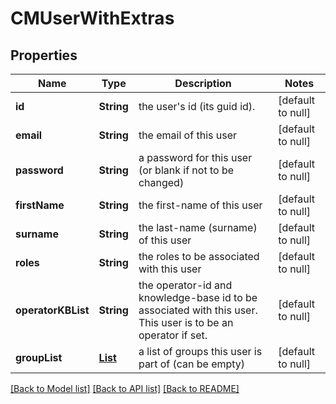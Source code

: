 # CMUserWithExtras
## Properties

| Name | Type | Description | Notes |
|------------ | ------------- | ------------- | -------------|
| **id** | **String** | the user&#39;s id (its guid id). | [default to null] |
| **email** | **String** | the email of this user | [default to null] |
| **password** | **String** | a password for this user (or blank if not to be changed) | [default to null] |
| **firstName** | **String** | the first-name of this user | [default to null] |
| **surname** | **String** | the last-name (surname) of this user | [default to null] |
| **roles** | **String** | the roles to be associated with this user | [default to null] |
| **operatorKBList** | **String** | the operator-id and knowledge-base id to be associated with this user.  This user is to be an operator if set. | [default to null] |
| **groupList** | [**List**](CMGroup.md) | a list of groups this user is part of (can be empty) | [default to null] |

[[Back to Model list]](../README.md#documentation-for-models) [[Back to API list]](../README.md#documentation-for-api-endpoints) [[Back to README]](../README.md)

